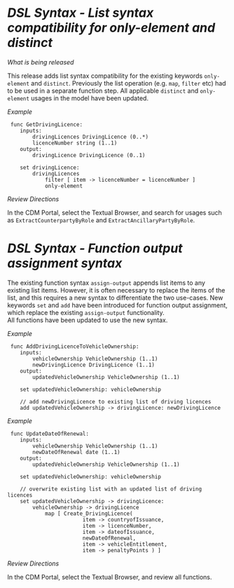 # *DSL Syntax - List syntax compatibility for only-element and distinct*

_What is being released_

This release adds list syntax compatibility for the existing keywords `only-element` and `distinct`.  Previously the list operation (e.g. `map`, `filter` etc) had to be used in a separate function step.  All applicable `distinct` and `only-element` usages in the model have been updated.

_Example_

```
 func GetDrivingLicence: 
    inputs:
        drivingLicences DrivingLicence (0..*)
        licenceNumber string (1..1)
    output:
        drivingLicence DrivingLicence (0..1)
 
    set drivingLicence:
        drivingLicences
            filter [ item -> licenceNumber = licenceNumber ]
            only-element
```

_Review Directions_

In the CDM Portal, select the Textual Browser, and search for usages such as `ExtractCounterpartyByRole` and `ExtractAncillaryPartyByRole`.

# *DSL Syntax - Function output assignment syntax*

The existing function syntax `assign-output` appends list items to any existing list items.  However, it is often necessary to replace the items of the list, and this requires a new syntax to differentiate the two use-cases.  New keywords `set` and `add` have been introduced for function output assignment, which replace the existing `assign-output` functionality.  
All functions have been updated to use the new syntax.

_Example_

```
 func AddDrivingLicenceToVehicleOwnership:
    inputs:
        vehicleOwnership VehicleOwnership (1..1)
        newDrivingLicence DrivingLicence (1..1)
    output:
        updatedVehicleOwnership VehicleOwnership (1..1)

    set updatedVehicleOwnership: vehicleOwnership
    
    // add newDrivingLicence to existing list of driving licences
    add updatedVehicleOwnership -> drivingLicence: newDrivingLicence
```

_Example_

``` 
 func UpdateDateOfRenewal:
    inputs:
        vehicleOwnership VehicleOwnership (1..1)
        newDateOfRenewal date (1..1)
    output:
        updatedVehicleOwnership VehicleOwnership (1..1)

    set updatedVehicleOwnership: vehicleOwnership
    
    // overwrite existing list with an updated list of driving licences
    set updatedVehicleOwnership -> drivingLicence: 
        vehicleOwnership -> drivingLicence
            map [ Create_DrivingLicence( 
                        item -> countryofIssuance,
                        item -> licenceNumber,
                        item -> dateofIssuance,
                        newDateOfRenewal,
                        item -> vehicleEntitlement,
                        item -> penaltyPoints ) ]
```

_Review Directions_

In the CDM Portal, select the Textual Browser, and review all functions.
